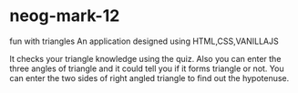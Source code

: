 # neog-mark-12
fun with triangles
An application designed using HTML,CSS,VANILLAJS

It checks your triangle knowledge using the quiz. Also you can enter the three angles of triangle and it could tell you if it forms triangle or not. You can enter the two sides of right angled triangle to find out the hypotenuse.
